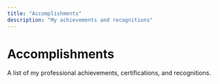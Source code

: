 ```yaml
---
title: "Accomplishments"
description: "My achievements and recognitions"
---
```


# Accomplishments

A list of my professional achievements, certifications, and recognitions. 